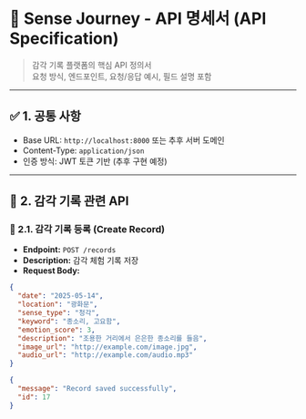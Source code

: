 # 🔌 Sense Journey - API 명세서 (API Specification)

> 감각 기록 플랫폼의 핵심 API 정의서  
> 요청 방식, 엔드포인트, 요청/응답 예시, 필드 설명 포함

---

## ✅ 1. 공통 사항

- Base URL: `http://localhost:8000` 또는 추후 서버 도메인
- Content-Type: `application/json`
- 인증 방식: JWT 토큰 기반 (추후 구현 예정)

---

## 📝 2. 감각 기록 관련 API

### 📌 2.1. 감각 기록 등록 (Create Record)

- **Endpoint:** `POST /records`
- **Description:** 감각 체험 기록 저장
- **Request Body:**
```json
{
  "date": "2025-05-14",
  "location": "광화문",
  "sense_type": "청각",
  "keyword": "종소리, 고요함",
  "emotion_score": 3,
  "description": "조용한 거리에서 은은한 종소리를 들음",
  "image_url": "http://example.com/image.jpg",
  "audio_url": "http://example.com/audio.mp3"
}

{
  "message": "Record saved successfully",
  "id": 17
}



